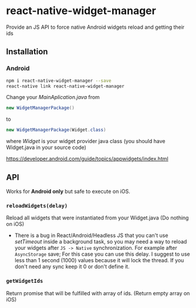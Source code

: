 # react-native-widget-manager
Provide an JS API to force native Android widgets reload and getting their ids

## Installation

### Android

```bash
npm i react-native-widget-manager --save
react-native link react-native-widget-manager
```

 Change your *MainAplication.java* from  
 
 ```java
 new WidgetManagerPackage()
 ``` 
 
 to

```java
new WidgetManagerPackage(Widget.class)
``` 

where *Widget* is your widget provider java class (you should have Widget.java in your source code)

https://developer.android.com/guide/topics/appwidgets/index.html

## API

Works for **Android only** but safe to execute on iOS.

### `reloadWidgets(delay)`


Reload all widgets that were instantiated from your Widget.java (Do nothing on iOS)

 - There is a bug in React/Android/Headless JS that you can't use *setTimeout* inside a background task,
 so you may need a way to reload your widgets after `JS -> Native` synchronization. 
 For example after `AsyncStorage` save; For this case you can use this delay.
 I suggest to use less than 1 second (1000) values because it will lock the thread.
 If you don't need any sync keep it 0 or don't define it.

  

### `getWidgetIds`

Return promise that will be fulfilled with array of ids. (Return empty array on iOS)
